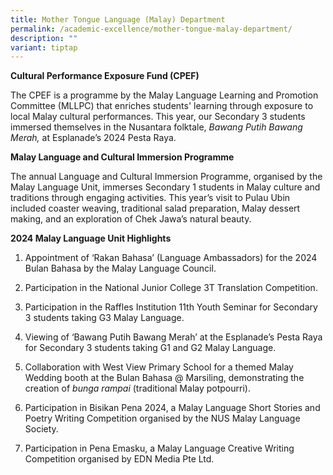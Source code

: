 ```yaml
---
title: Mother Tongue Language (Malay) Department
permalink: /academic-excellence/mother-tongue-malay-department/
description: ""
variant: tiptap
---
```

<p><strong>Cultural Performance Exposure Fund (CPEF)</strong>
</p>
<p>The CPEF is a programme by the Malay Language Learning and Promotion Committee
(MLLPC) that enriches students' learning through exposure to local Malay
cultural performances. This year, our Secondary 3 students immersed themselves
in the Nusantara folktale, <em>Bawang Putih Bawang Merah,</em> at Esplanade’s
2024 Pesta Raya.</p>
<p><strong>Malay Language and Cultural Immersion Programme&nbsp;</strong>
</p>
<p>The annual Language and Cultural Immersion Programme, organised by the
Malay Language Unit, immerses Secondary 1 students in Malay culture and
traditions through engaging activities. This year’s visit to Pulau Ubin
included coaster weaving, traditional salad preparation, Malay dessert
making, and an exploration of Chek Jawa’s natural beauty.&nbsp;</p>
<p><strong>2024 Malay Language Unit Highlights</strong>
</p>
<ol>
<li>
<p>Appointment of ‘Rakan Bahasa’ (Language Ambassadors) for the 2024 Bulan
Bahasa by the Malay Language Council.</p>
</li>
<li>
<p>Participation in the National Junior College 3T Translation Competition.</p>
</li>
<li>
<p>Participation in the Raffles Institution 11th Youth Seminar for Secondary
3 students taking G3 Malay Language.</p>
</li>
<li>
<p>Viewing of ‘Bawang Putih Bawang Merah’ at the Esplanade’s Pesta Raya for
Secondary 3 students taking G1 and G2 Malay Language.</p>
</li>
<li>
<p>Collaboration with West View Primary School for a themed Malay Wedding
booth at the Bulan Bahasa @ Marsiling, demonstrating the creation of<em> bunga rampai</em> (traditional
Malay potpourri).</p>
</li>
<li>
<p>Participation in Bisikan Pena 2024, a Malay Language Short Stories and
Poetry Writing Competition organised by the NUS Malay Language Society.</p>
</li>
<li>
<p>Participation in Pena Emasku, a Malay Language Creative Writing Competition
organised by EDN Media Pte Ltd.</p>
</li>
</ol>
<p></p>